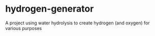 # hydrogen-generator
A project using water hydrolysis to create hydrogen (and oxygen) for various purposes
